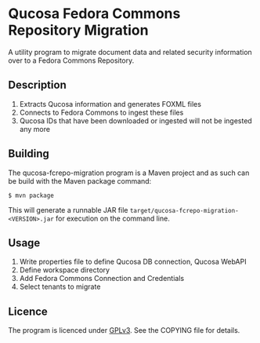 # Qucosa Fedora Commons Repository Migration

A utility program to migrate document data and related security information over to a Fedora Commons Repository.

## Description

1. Extracts Qucosa information and generates FOXML files
2. Connects to Fedora Commons to ingest these files
3. Qucosa IDs that have been downloaded or ingested will not be ingested any more

## Building

The qucosa-fcrepo-migration program is a Maven project and as such can be build with the Maven package command:
```
$ mvn package
```

This will generate a runnable JAR file `target/qucosa-fcrepo-migration-<VERSION>.jar` for execution on the command line.

## Usage

1. Write properties file to define Qucosa DB connection, Qucosa WebAPI
2. Define workspace directory
3. Add Fedora Commons Connection and Credentials
4. Select tenants to migrate

## Licence

The program is licenced under [GPLv3](http://www.gnu.org/licenses/gpl.html). See the COPYING file for details.

